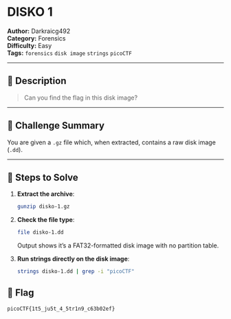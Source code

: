 # DISKO 1

**Author:** Darkraicg492  
**Category:** Forensics  
**Difficulty:** Easy  
**Tags:** `forensics` `disk image` `strings` `picoCTF`

---

## 📝 Description

> Can you find the flag in this disk image?  


---

## 🧠 Challenge Summary

You are given a `.gz` file which, when extracted, contains a raw disk image (`.dd`). 

---

## 🚀 Steps to Solve

1. **Extract the archive**:
    ```bash
    gunzip disko-1.gz
    ```

2. **Check the file type**:
    ```bash
    file disko-1.dd
    ```
    Output shows it’s a FAT32-formatted disk image with no partition table.

3. **Run strings directly on the disk image**:
    ```bash
    strings disko-1.dd | grep -i "picoCTF"
    ```

## 🏁 Flag

```picoCTF{1t5_ju5t_4_5tr1n9_c63b02ef}```
